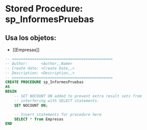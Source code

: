# Stored Procedure: sp_InformesPruebas

## Usa los objetos:
- [[Empresas]]

```sql
-- =============================================
-- Author:		<Author,,Name>
-- Create date: <Create Date,,>
-- Description:	<Description,,>
-- =============================================
CREATE PROCEDURE sp_InformesPruebas
AS
BEGIN
	-- SET NOCOUNT ON added to prevent extra result sets from
	-- interfering with SELECT statements.
	SET NOCOUNT ON;

    -- Insert statements for procedure here
	SELECT * from Empresas
END

```
